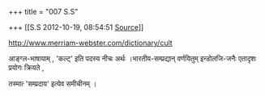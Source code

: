 +++
title = "007 S.S"

+++
[[S.S	2012-10-19, 08:54:51 [Source](https://groups.google.com/g/bvparishat/c/wd3roS2OhdE)]]





<http://www.merriam-webster.com/dictionary/cult>



आङ्ग्ल-भाषायाम् , 'कल्ट्‍' इति पदस्य नीचः अर्थः ।भारतीय-सम्प्रद्यान् वर्णयितुम् इन्डोलजि-जनैः एतादृशः प्रयोगः क्रियते ,

तस्मात्‍ 'सम्प्रदाय' इत्येव समीचीनम् ।





